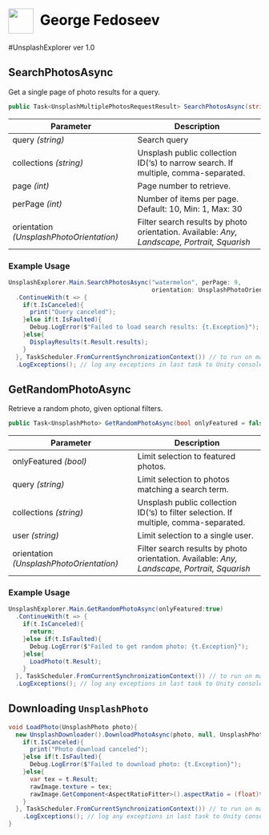 # <a href="http://georgefedoseev.com/" style="text-decoration:none; color: black;"><img style="vertical-align:middle" src="http://georgefedoseev.com/dropbox-sync/assets/rounded-corners-122x128.png" width=50/>&nbsp;&nbsp;George Fedoseev</a>



#UnsplashExplorer ver 1.0



## SearchPhotosAsync

Get a single page of photo results for a query.

````c#
public Task<UnsplashMultiplePhotosRequestResult> SearchPhotosAsync(string query, string collections = null, int page = 1, int perPage = 10, UnsplashPhotoOrientation orientation = UnsplashPhotoOrientation.Any)
````

| Parameter                                | Description                                                  |
| ---------------------------------------- | ------------------------------------------------------------ |
| query *(string)*                         | Search query                                                 |
| collections *(string)*                   | Unsplash public collection ID(‘s) to narrow search. If multiple, comma-separated. |
| page *(int)*                             | Page number to retrieve.                                     |
| perPage *(int)*                          | Number of items per page. Default: 10, Min: 1, Max: 30       |
| orientation *(UnsplashPhotoOrientation)* | Filter search results by photo orientation. Available: *Any, Landscape, Portrait, Squarish* |

### Example Usage

```c#
UnsplashExplorer.Main.SearchPhotosAsync("watermelon", perPage: 9, 
                                        orientation: UnsplashPhotoOrientation.Landscape)
  .ContinueWith(t => {
    if(t.IsCanceled){
      print("Query canceled");
    }else if(t.IsFaulted){
      Debug.LogError($"Failed to load search results: {t.Exception}");
    }else{
      DisplayResults(t.Result.results);
    }
  }, TaskScheduler.FromCurrentSynchronizationContext()) // to run on main thread
  .LogExceptions(); // log any exceptions in last task to Unity console
```



## GetRandomPhotoAsync

Retrieve a random photo, given optional filters.

```c#
public Task<UnsplashPhoto> GetRandomPhotoAsync(bool onlyFeatured = false, string query = null, string collections = null, string user = null, UnsplashPhotoOrientation orientation = UnsplashPhotoOrientation.Any)
```

| Parameter                                | Description                                                  |
| ---------------------------------------- | ------------------------------------------------------------ |
| onlyFeatured *(bool)*                    | Limit selection to featured photos.                          |
| query *(string)*                         | Limit selection to photos matching a search term.            |
| collections *(string)*                   | Unsplash public collection ID(‘s) to filter selection. If multiple, comma-separated. |
| user *(string)*                          | Limit selection to a single user.                            |
| orientation *(UnsplashPhotoOrientation)* | Filter search results by photo orientation. Available: *Any, Landscape, Portrait, Squarish* |

### Example Usage

```c#
UnsplashExplorer.Main.GetRandomPhotoAsync(onlyFeatured:true)
  .ContinueWith(t => {
    if(t.IsCanceled){
      return;
    }else if(t.IsFaulted){
      Debug.LogError($"Failed to get random photo: {t.Exception}");
    }else{
      LoadPhoto(t.Result);
    }
  }, TaskScheduler.FromCurrentSynchronizationContext()) // to run on main thread
  .LogExceptions(); // log any exceptions in last task to Unity console
```



## Downloading `UnsplashPhoto`

```c#
void LoadPhoto(UnsplashPhoto photo){
  new UnsplashDownloader().DownloadPhotoAsync(photo, null, UnsplashPhotoSize.Regular).ContinueWith(t => {
    if(t.IsCanceled){
      print("Photo download canceled");
    }else if(t.IsFaulted){
      Debug.LogError($"Failed to download photo: {t.Exception}");
    }else{
      var tex = t.Result;
      rawImage.texture = tex;
      rawImage.GetComponent<AspectRatioFitter>().aspectRatio = (float)tex.width/tex.height;
    }
  }, TaskScheduler.FromCurrentSynchronizationContext()) // to run on main thread
    .LogExceptions(); // log any exceptions in last task to Unity console
}
```

